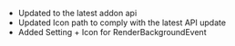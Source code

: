- Updated to the latest addon api
- Updated Icon path to comply with the latest API update
- Added Setting + Icon for RenderBackgroundEvent